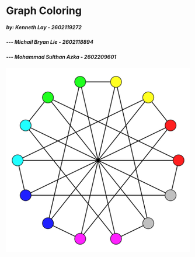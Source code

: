 # Graph Coloring
##### by: Kenneth Lay - 2602119272
##### ---  Michail Bryan Lie - 2602118894
##### --- Mohammad Sulthan Azka - 2602209601

<div id="header" align="left">
  <img src="/assets/gcol-log.png" width="1000"/>
</div>
